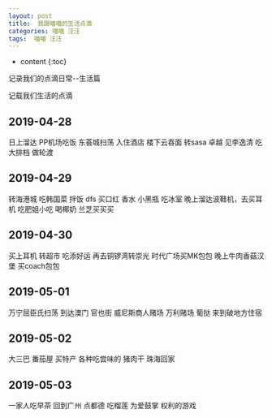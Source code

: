 ```yaml
---
layout: post
title:  我跟喵喵的生活点滴
categories: 喵喵 汪汪
tags:  喵喵 汪汪
---
```


* content
{:toc}

记录我们的点滴日常--生活篇



	
记载我们生活的点滴





## 2019-04-28

日上溜达 PP机场吃饭 东荟城扫荡 入住酒店 楼下云吞面 转sasa 卓越  见李逸清 吃大排档 做轮渡 


## 2019-04-29

转海港城 吃韩国菜  拌饭 dfs 买口红 香水 小黑瓶 吃冰室 晚上溜达波鞋机，去买耳机  吃肥姐小吃 喝椰奶 兰芝买买买


## 2019-04-30

买上耳机 转超市 吃添好运 再去铜锣湾转崇光 时代广场买MK包包 晚上牛肉香菇汉堡 买coach包包


## 2019-05-01

万宁屈臣氏扫荡 到达澳门 官也街 威尼斯商人赌场 万利赌场 葡挞  来到破地方住宿


## 2019-05-02

大三巴  番茄屋 买特产 各种吃尝味的 猪肉干  珠海回家


## 2019-05-03

一家人吃早茶 回到广州 点都德 吃榴莲 为爱鼓掌 权利的游戏



